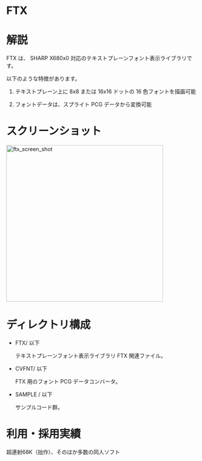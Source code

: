 # FTX


# 解説

FTX は、
SHARP X680x0 対応のテキストプレーンフォント表示ライブラリです。


以下のような特徴があります。

1) テキストプレーン上に 8x8 または 16x16 ドットの 16 色フォントを描画可能

2) フォントデータは、スプライト PCG データから変換可能


# スクリーンショット
<img width="413" alt="ftx_screen_shot" src="https://user-images.githubusercontent.com/11882108/106593582-55900880-6594-11eb-8728-3fbc64d1ff70.png">


# ディレクトリ構成

- FTX/ 以下

	テキストプレーンフォント表示ライブラリ FTX 関連ファイル。

- CVFNT/ 以下

	FTX 用のフォント PCG データコンバータ。

- SAMPLE / 以下

	サンプルコード群。


# 利用・採用実績

超連射68K（拙作）、そのほか多数の同人ソフト



